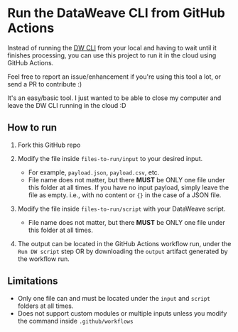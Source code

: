 # Run the DataWeave CLI from GitHub Actions

Instead of running the [DW CLI](https://github.com/mulesoft-labs/data-weave-cli) from your local and having to wait until it finishes processing, you can use this project to run it in the cloud using GitHub Actions.

Feel free to report an issue/enhancement if you're using this tool a lot, or send a PR to contribute :)

It's an easy/basic tool. I just wanted to be able to close my computer and leave the DW CLI running in the cloud :D

## How to run

1. Fork this GitHub repo

2. Modify the file inside `files-to-run/input` to your desired input. 

    - For example, `payload.json`, `payload.csv`, etc. 
    - File name does not matter, but there **MUST** be ONLY one file under this folder at all times. If you have no input payload, simply leave the file as empty. i.e., with no content or `{}` in the case of a JSON file.

3. Modify the file inside `files-to-run/script` with your DataWeave script.

    - File name does not matter, but there **MUST** be ONLY one file under this folder at all times.

4. The output can be located in the GitHub Actions workflow run, under the `Run DW script` step OR by downloading the `output` artifact generated by the workflow run.

## Limitations

- Only one file can and must be located under the `input` and `script` folders at all times.
- Does not support custom modules or multiple inputs unless you modify the command inside `.github/workflows`
